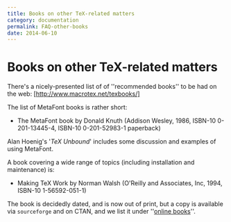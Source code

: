 ```yaml
---
title: Books on other TeX-related matters
category: documentation
permalink: FAQ-other-books
date: 2014-06-10
---
```


# Books on other TeX-related matters

There's a nicely-presented list of of ''recommended books'' to be had
on the web: [http://www.macrotex.net/texbooks/]

The list of MetaFont books is rather short:

- The MetaFont book by Donald Knuth (Addison Wesley, 1986,
  ISBN-10 0-201-13445-4, ISBN-10 0-201-52983-1 paperback)

Alan Hoenig's '_TeX Unbound_' includes some discussion and
examples of using MetaFont.

A book covering a wide range of topics (including installation and
maintenance) is:

- Making TeX Work by Norman Walsh (O'Reilly and Associates,
  Inc, 1994, ISBN-10 1-56592-051-1)

The book is decidedly dated, and is now out of print, but a copy is
available via `sourceforge` and on CTAN, 
and we list it under ''[online books](FAQ-ol-books.md)''.

